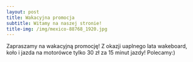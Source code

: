 ```yaml
---
layout: post
title: Wakacyjna promocja
subtitle: Witamy na naszej stronie!
title-img: /img/mexico-88768_1920.jpg
---
```

Zapraszamy na wakacyjną promocję! Z okazji uaplnego lata wakeboard, koło i jazda na motorówce tylko 30 zł za 15 minut jazdy! Polecamy:)
